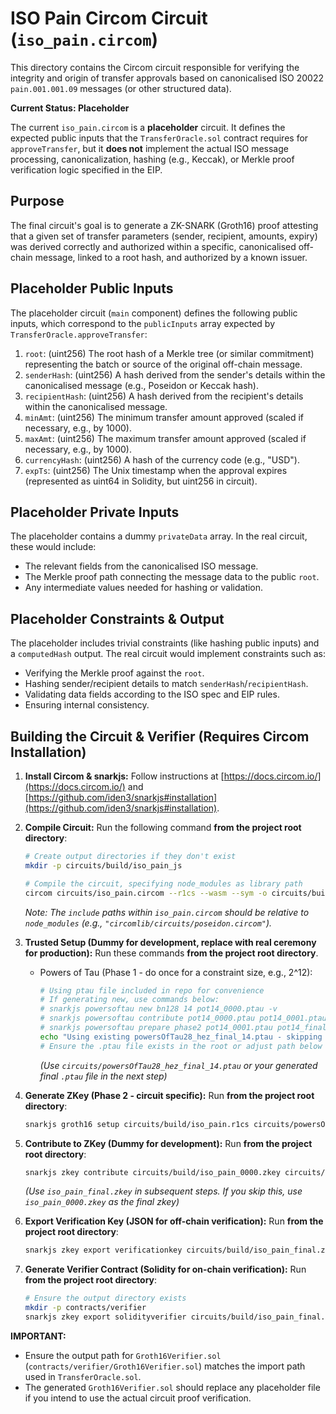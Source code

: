 # ISO Pain Circom Circuit (`iso_pain.circom`)

This directory contains the Circom circuit responsible for verifying the integrity and origin of transfer approvals based on canonicalised ISO 20022 `pain.001.001.09` messages (or other structured data).

**Current Status: Placeholder**

The current `iso_pain.circom` is a **placeholder** circuit. It defines the expected public inputs that the `TransferOracle.sol` contract requires for `approveTransfer`, but it **does not** implement the actual ISO message processing, canonicalization, hashing (e.g., Keccak), or Merkle proof verification logic specified in the EIP.

## Purpose

The final circuit's goal is to generate a ZK-SNARK (Groth16) proof attesting that a given set of transfer parameters (sender, recipient, amounts, expiry) was derived correctly and authorized within a specific, canonicalised off-chain message, linked to a root hash, and authorized by a known issuer.

## Placeholder Public Inputs

The placeholder circuit (`main` component) defines the following public inputs, which correspond to the `publicInputs` array expected by `TransferOracle.approveTransfer`:

1.  `root`: (uint256) The root hash of a Merkle tree (or similar commitment) representing the batch or source of the original off-chain message.
2.  `senderHash`: (uint256) A hash derived from the sender's details within the canonicalised message (e.g., Poseidon or Keccak hash).
3.  `recipientHash`: (uint256) A hash derived from the recipient's details within the canonicalised message.
4.  `minAmt`: (uint256) The minimum transfer amount approved (scaled if necessary, e.g., by 1000).
5.  `maxAmt`: (uint256) The maximum transfer amount approved (scaled if necessary, e.g., by 1000).
6.  `currencyHash`: (uint256) A hash of the currency code (e.g., "USD").
7.  `expTs`: (uint256) The Unix timestamp when the approval expires (represented as uint64 in Solidity, but uint256 in circuit).

## Placeholder Private Inputs

The placeholder contains a dummy `privateData` array. In the real circuit, these would include:

*   The relevant fields from the canonicalised ISO message.
*   The Merkle proof path connecting the message data to the public `root`.
*   Any intermediate values needed for hashing or validation.

## Placeholder Constraints & Output

The placeholder includes trivial constraints (like hashing public inputs) and a `computedHash` output. The real circuit would implement constraints such as:

*   Verifying the Merkle proof against the `root`.
*   Hashing sender/recipient details to match `senderHash`/`recipientHash`.
*   Validating data fields according to the ISO spec and EIP rules.
*   Ensuring internal consistency.

## Building the Circuit & Verifier (Requires Circom Installation)

1.  **Install Circom & snarkjs:** Follow instructions at [https://docs.circom.io/](https://docs.circom.io/) and [https://github.com/iden3/snarkjs#installation](https://github.com/iden3/snarkjs#installation).
2.  **Compile Circuit:**
    Run the following command **from the project root directory**:
    ```bash
    # Create output directories if they don't exist
    mkdir -p circuits/build/iso_pain_js
    
    # Compile the circuit, specifying node_modules as library path
    circom circuits/iso_pain.circom --r1cs --wasm --sym -o circuits/build -l node_modules
    ```
    *Note: The `include` paths within `iso_pain.circom` should be relative to `node_modules` (e.g., `"circomlib/circuits/poseidon.circom"`).*

3.  **Trusted Setup (Dummy for development, replace with real ceremony for production):**
    Run these commands **from the project root directory**.
    *   Powers of Tau (Phase 1 - do once for a constraint size, e.g., 2^12):
        ```bash
        # Using ptau file included in repo for convenience
        # If generating new, use commands below:
        # snarkjs powersoftau new bn128 14 pot14_0000.ptau -v 
        # snarkjs powersoftau contribute pot14_0000.ptau pot14_0001.ptau --name="First contribution" -v -e="some random entropy"
        # snarkjs powersoftau prepare phase2 pot14_0001.ptau pot14_final.ptau -v
        echo "Using existing powersOfTau28_hez_final_14.ptau - skipping generation."
        # Ensure the .ptau file exists in the root or adjust path below
        ```
        *(Use `circuits/powersOfTau28_hez_final_14.ptau` or your generated final `.ptau` file in the next step)*

4.  **Generate ZKey (Phase 2 - circuit specific):**
    Run **from the project root directory**:
    ```bash
    snarkjs groth16 setup circuits/build/iso_pain.r1cs circuits/powersOfTau28_hez_final_14.ptau circuits/build/iso_pain_0000.zkey
    ```
5.  **Contribute to ZKey (Dummy for development):**
    Run **from the project root directory**:
    ```bash
    snarkjs zkey contribute circuits/build/iso_pain_0000.zkey circuits/build/iso_pain_final.zkey --name="Circuit key contribution" -v -e="more random entropy"
    ```
    *(Use `iso_pain_final.zkey` in subsequent steps. If you skip this, use `iso_pain_0000.zkey` as the final zkey)*

6.  **Export Verification Key (JSON for off-chain verification):**
    Run **from the project root directory**:
    ```bash
    snarkjs zkey export verificationkey circuits/build/iso_pain_final.zkey circuits/build/verification_key.json
    ```
7.  **Generate Verifier Contract (Solidity for on-chain verification):**
    Run **from the project root directory**:
    ```bash
    # Ensure the output directory exists
    mkdir -p contracts/verifier
    snarkjs zkey export solidityverifier circuits/build/iso_pain_final.zkey contracts/verifier/Groth16Verifier.sol
    ```

**IMPORTANT:** 
*   Ensure the output path for `Groth16Verifier.sol` (`contracts/verifier/Groth16Verifier.sol`) matches the import path used in `TransferOracle.sol`.
*   The generated `Groth16Verifier.sol` should replace any placeholder file if you intend to use the actual circuit proof verification. 